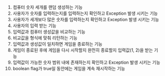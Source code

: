 1. 컴퓨터 숫자 세개를 랜덤 생성하는 기능
2. 사용자가 숫자를 입력하는지를 입력하는지 확인하고 Exception 발생 시키는 기능
3. 사용자가 세개보다 많은 숫자를 입력하는지 확인하고 Exception 발생 시키는 기능 
4. 사용자의 입력 받는 기능 
5. 입력값과 컴퓨터 생성값을 비교하는 기능 
6. 비교값을 형식에 맞춰 리턴하는 기능 
7. 입력값과 생성값이 일치하면 게임을 종료하는 기능
7. 게임이 종료된 후에 게임을 다시 시작할지 완전히 종료할지 입력값(1, 2)을 받는 기능
8. 입력값이 가능한 숫자 범위 내에 존재하는지 확인하고 Exception 발생 시키는 기능
8. boolean flag가 true일 동안에는 게임을 계속 재시작하는 기능

